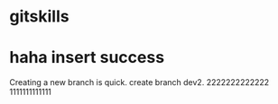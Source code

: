 # gitskills
# haha insert success
Creating a new branch is quick.
create branch dev2.
2222222222222
1111111111111
